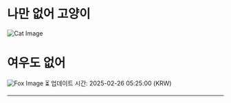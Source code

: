 
# 나만 없어 고양이

![Cat Image](https://cdn2.thecatapi.com/images/ms.jpg)

# 여우도 없어
![Fox Image](https://randomfox.ca/images/51.jpg)
⏳ 업데이트 시간: 2025-02-26 05:25:00 (KRW)

---
